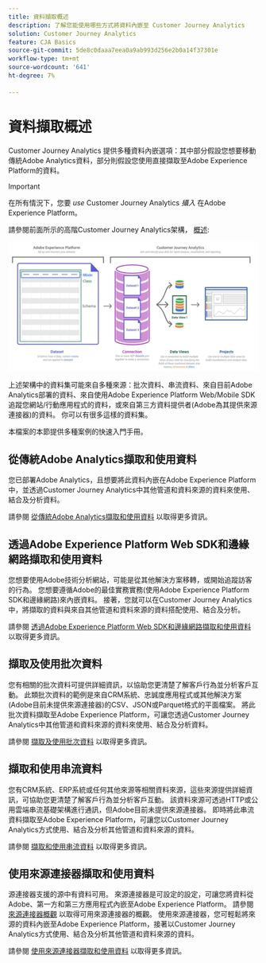 ```yaml
---
title: 資料擷取概述
description: 了解您能使用哪些方式將資料內嵌至 Customer Journey Analytics
solution: Customer Journey Analytics
feature: CJA Basics
source-git-commit: 5de8c0daaa7eea0a9ab993d256e2b0a14f37301e
workflow-type: tm+mt
source-wordcount: '641'
ht-degree: 7%

---
```



# 資料擷取概述

Customer Journey Analytics 提供多種資料內嵌選項：其中部分假設您想要移動傳統Adobe Analytics資料，部分則假設您使用直接擷取至Adobe Experience Platform的資料。

>[!IMPORTANT]
>
>在所有情況下，您要 _use_ Customer Journey Analytics _攝入_ 在Adobe Experience Platform。


請參閱前面所示的高階Customer Journey Analytics架構， [概述](https://experienceleague.adobe.com/docs/analytics-platform/using/cja-overview/cja-overview.html?lang=en):

![客戶歷程分析](./assets/cja-architecture.png)

上述架構中的資料集可能來自多種來源：批次資料、串流資料、來自目前Adobe Analytics部署的資料、來自使用Adobe Experience Platform Web/Mobile SDK追蹤您網站/行動應用程式的資料，或來自第三方資料提供者(Adobe為其提供來源連接器)的資料。 你可以有很多這樣的資料集。

本檔案的本節提供多種案例的快速入門手冊。

## 從傳統Adobe Analytics擷取和使用資料

您已部署Adobe Analytics，且想要將此資料內嵌在Adobe Experience Platform中，並透過Customer Journey Analytics中其他管道和資料來源的資料來使用、結合及分析資料。

請參閱 [從傳統Adobe Analytics擷取和使用資料](./analytics.md) 以取得更多資訊。

## 透過Adobe Experience Platform Web SDK和邊緣網路擷取和使用資料

您想要使用Adobe技術分析網站，可能是從其他解決方案移轉，或開始追蹤訪客的行為。 您想要遵循Adobe的最佳實務實務(使用Adobe Experience Platform SDK和邊緣網路)來內嵌資料。 接著，您就可以在Customer Journey Analytics中，將擷取的資料與來自其他管道和資料來源的資料搭配使用、結合及分析。

請參閱 [透過Adobe Experience Platform Web SDK和邊緣網路擷取和使用資料](./aepwebsdk.md) 以取得更多資訊。

## 擷取及使用批次資料

您有相關的批次資料可提供詳細資訊，以協助您更清楚了解客戶行為並分析客戶互動。 此類批次資料的範例是來自CRM系統、忠誠度應用程式或其他解決方案(Adobe目前未提供來源連接器)的CSV、JSON或Parquet格式的平面檔案。 將此批次資料擷取至Adobe Experience Platform，可讓您透過Customer Journey Analytics中其他管道和資料來源的資料來使用、結合及分析資料。

請參閱 [擷取及使用批次資料](./batch.md) 以取得更多資訊。

## 擷取和使用串流資料

您有CRM系統、ERP系統或任何其他來源等相關資料來源，這些來源提供詳細資訊，可協助您更清楚了解客戶行為並分析客戶互動。 該資料來源可透過HTTP或公用雲端串流基礎架構進行通訊，但Adobe目前未提供來源連接器。 即時將此串流資料擷取至Adobe Experience Platform，可讓您以Customer Journey Analytics方式使用、結合及分析其他管道和資料來源的資料。

請參閱 [擷取和使用串流資料](./streaming.md) 以取得更多資訊。

## 使用來源連接器擷取和使用資料

源連接器支援的源中有資料可用。 來源連接器是可設定的設定，可讓您將資料從Adobe、第一方和第三方應用程式內嵌至Adobe Experience Platform。 請參閱 [來源連接器概觀](https://experienceleague.adobe.com/docs/experience-platform/sources/home.html?lang=zh-Hant) 以取得可用來源連接器的概觀。 使用來源連接器，您可輕鬆將來源的資料內嵌至Adobe Experience Platform，接著以Customer Journey Analytics方式使用、結合及分析其他管道和資料來源的資料。

請參閱 [使用來源連接器擷取和使用資料](./sources.md) 以取得更多資訊。

